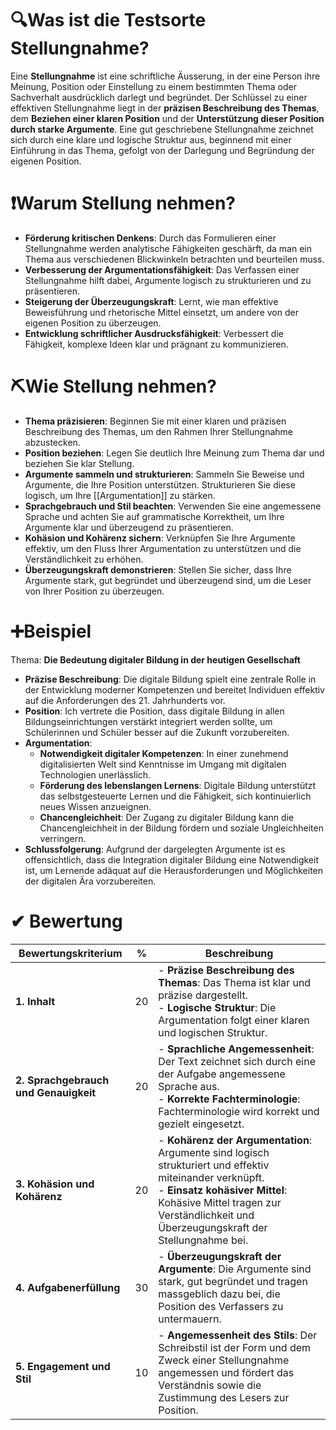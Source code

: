 # 🔍Was ist die Testsorte Stellungnahme?
Eine **Stellungnahme** ist eine schriftliche Äusserung, in der eine Person ihre Meinung, Position oder Einstellung zu einem bestimmten Thema oder Sachverhalt ausdrücklich darlegt und begründet. Der Schlüssel zu einer effektiven Stellungnahme liegt in der **präzisen Beschreibung des Themas**, dem **Beziehen einer klaren Position** und der **Unterstützung dieser Position durch starke Argumente**. Eine gut geschriebene Stellungnahme zeichnet sich durch eine klare und logische Struktur aus, beginnend mit einer Einführung in das Thema, gefolgt von der Darlegung und Begründung der eigenen Position.

# ❗Warum Stellung nehmen?
- **Förderung kritischen Denkens**: Durch das Formulieren einer Stellungnahme werden analytische Fähigkeiten geschärft, da man ein Thema aus verschiedenen Blickwinkeln betrachten und beurteilen muss.
- **Verbesserung der Argumentationsfähigkeit**: Das Verfassen einer Stellungnahme hilft dabei, Argumente logisch zu strukturieren und zu präsentieren.
- **Steigerung der Überzeugungskraft**: Lernt, wie man effektive Beweisführung und rhetorische Mittel einsetzt, um andere von der eigenen Position zu überzeugen.
- **Entwicklung schriftlicher Ausdrucksfähigkeit**: Verbessert die Fähigkeit, komplexe Ideen klar und prägnant zu kommunizieren.

# ⛏Wie Stellung nehmen?
- **Thema präzisieren**: Beginnen Sie mit einer klaren und präzisen Beschreibung des Themas, um den Rahmen Ihrer Stellungnahme abzustecken.
- **Position beziehen**: Legen Sie deutlich Ihre Meinung zum Thema dar und beziehen Sie klar Stellung.
- **Argumente sammeln und strukturieren**: Sammeln Sie Beweise und Argumente, die Ihre Position unterstützen. Strukturieren Sie diese logisch, um Ihre [[Argumentation]] zu stärken.
- **Sprachgebrauch und Stil beachten**: Verwenden Sie eine angemessene Sprache und achten Sie auf grammatische Korrektheit, um Ihre Argumente klar und überzeugend zu präsentieren.
- **Kohäsion und Kohärenz sichern**: Verknüpfen Sie Ihre Argumente effektiv, um den Fluss Ihrer Argumentation zu unterstützen und die Verständlichkeit zu erhöhen.
- **Überzeugungskraft demonstrieren**: Stellen Sie sicher, dass Ihre Argumente stark, gut begründet und überzeugend sind, um die Leser von Ihrer Position zu überzeugen.

# ➕Beispiel
Thema: **Die Bedeutung digitaler Bildung in der heutigen Gesellschaft**

- **Präzise Beschreibung**: Die digitale Bildung spielt eine zentrale Rolle in der Entwicklung moderner Kompetenzen und bereitet Individuen effektiv auf die Anforderungen des 21. Jahrhunderts vor.
- **Position**: Ich vertrete die Position, dass digitale Bildung in allen Bildungseinrichtungen verstärkt integriert werden sollte, um Schülerinnen und Schüler besser auf die Zukunft vorzubereiten.
- **Argumentation**:
  - **Notwendigkeit digitaler Kompetenzen**: In einer zunehmend digitalisierten Welt sind Kenntnisse im Umgang mit digitalen Technologien unerlässlich.
  - **Förderung des lebenslangen Lernens**: Digitale Bildung unterstützt das selbstgesteuerte Lernen und die Fähigkeit, sich kontinuierlich neues Wissen anzueignen.
  - **Chancengleichheit**: Der Zugang zu digitaler Bildung kann die Chancengleichheit in der Bildung fördern und soziale Ungleichheiten verringern.
- **Schlussfolgerung**: Aufgrund der dargelegten Argumente ist es offensichtlich, dass die Integration digitaler Bildung eine Notwendigkeit ist, um Lernende adäquat auf die Herausforderungen und Möglichkeiten der digitalen Ära vorzubereiten.

# ✔ Bewertung

| Bewertungskriterium                   | %   | Beschreibung                                                                                                                                                                                                                          |
| ------------------------------------- | --- | ------------------------------------------------------------------------------------------------------------------------------------------------------------------------------------------------------------------------------------- |
| **1. Inhalt**                         | 20  | - **Präzise Beschreibung des Themas**: Das Thema ist klar und präzise dargestellt.<br>- **Logische Struktur**: Die Argumentation folgt einer klaren und logischen Struktur.                                                           |
| **2. Sprachgebrauch und Genauigkeit** | 20  | - **Sprachliche Angemessenheit**: Der Text zeichnet sich durch eine der Aufgabe angemessene Sprache aus.<br>- **Korrekte Fachterminologie**: Fachterminologie wird korrekt und gezielt eingesetzt.                                    |
| **3. Kohäsion und Kohärenz**          | 20  | - **Kohärenz der Argumentation**: Argumente sind logisch strukturiert und effektiv miteinander verknüpft.<br>- **Einsatz kohäsiver Mittel**: Kohäsive Mittel tragen zur Verständlichkeit und Überzeugungskraft der Stellungnahme bei. |
| **4. Aufgabenerfüllung**              | 30  | - **Überzeugungskraft der Argumente**: Die Argumente sind stark, gut begründet und tragen massgeblich dazu bei, die Position des Verfassers zu untermauern.                                                                           |
| **5. Engagement und Stil**            | 10  | - **Angemessenheit des Stils**: Der Schreibstil ist der Form und dem Zweck einer Stellungnahme angemessen und fördert das Verständnis sowie die Zustimmung des Lesers zur Position.                                                   |